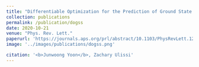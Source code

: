 ```yaml
---
title: "Differentiable Optimization for the Prediction of Ground State Structures (DOGSS)"
collection: publications
permalink: /publication/dogss
date: 2020-10-21
venue: "Phys. Rev. Lett."
paperurl: 'https://journals.aps.org/prl/abstract/10.1103/PhysRevLett.125.173001'
image: '../images/publications/dogss.png'

citation: '<b>Junwoong Yoon</b>, Zachary Ulissi'
---
```

